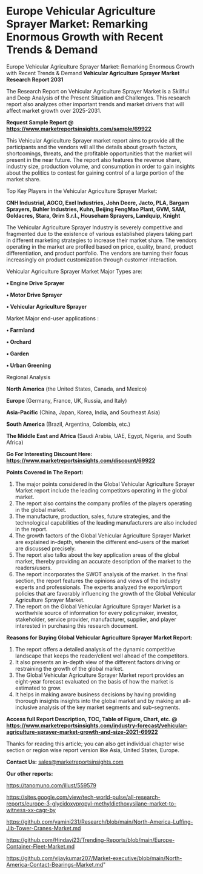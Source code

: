 # Europe Vehicular Agriculture Sprayer Market: Remarking Enormous Growth with Recent Trends & Demand
 Europe Vehicular Agriculture Sprayer Market: Remarking Enormous Growth with Recent Trends & Demand
<strong>Vehicular Agriculture Sprayer Market Research Report 2031</strong>

The Research Report on Vehicular Agriculture Sprayer Market is a Skillful and Deep Analysis of the Present Situation and Challenges. This research report also analyzes other important trends and market drivers that will affect market growth over 2025-2031.

<strong>Request Sample Report @ <a href=https://www.marketreportsinsights.com/sample/69922>https://www.marketreportsinsights.com/sample/69922</a></strong>

This Vehicular Agriculture Sprayer market report aims to provide all the participants and the vendors will all the details about growth factors, shortcomings, threats, and the profitable opportunities that the market will present in the near future. The report also features the revenue share, industry size, production volume, and consumption in order to gain insights about the politics to contest for gaining control of a large portion of the market share.

Top Key Players in the Vehicular Agriculture Sprayer Market:

<strong>CNH Industrial, AGCO, Exel Industries, John Deere, Jacto, PLA, Bargam Sprayers, Buhler Industries, Kuhn, Beijing FengMao Plant, GVM, SAM, Goldacres, Stara, Grim S.r.l., Househam Sprayers, Landquip, Knight</strong>

The Vehicular Agriculture Sprayer Industry is severely competitive and fragmented due to the existence of various established players taking part in different marketing strategies to increase their market share. The vendors operating in the market are profiled based on price, quality, brand, product differentiation, and product portfolio. The vendors are turning their focus increasingly on product customization through customer interaction.

Vehicular Agriculture Sprayer Market Major Types are:

<strong>• Engine Drive Sprayer

• Motor Drive Sprayer

• Vehicular Agriculture Sprayer</strong>

Market Major end-user applications :

<strong>• Farmland

• Orchard

• Garden

• Urban Greening</strong>

Regional Analysis

</u><strong><b>North America</b></strong> (the United States, Canada, and Mexico)

<strong><b>Europe </b></strong>(Germany, France, UK, Russia, and Italy)

<strong><b>Asia-Pacific</b></strong> (China, Japan, Korea, India, and Southeast Asia)

<strong><b>South America</b></strong> (Brazil, Argentina, Colombia, etc.)

<strong><b>The Middle East and Africa</b></strong> (Saudi Arabia, UAE, Egypt, Nigeria, and South Africa)

<strong>Go For Interesting Discount Here: <a href=https://www.marketreportsinsights.com/discount/69922>https://www.marketreportsinsights.com/discount/69922</a></strong>

<strong>Points Covered in The Report:</strong>
<ol>
  <li>The major points considered in the Global Vehicular Agriculture Sprayer Market report include the leading competitors operating in the global market.</li>
  <li>The report also contains the company profiles of the players operating in the global market.</li>
  <li>The manufacture, production, sales, future strategies, and the technological capabilities of the leading manufacturers are also included in the report.</li>
  <li>The growth factors of the Global Vehicular Agriculture Sprayer Market are explained in-depth, wherein the different end-users of the market are discussed precisely.</li>
  <li>The report also talks about the key application areas of the global market, thereby providing an accurate description of the market to the readers/users.</li>
  <li>The report incorporates the SWOT analysis of the market. In the final section, the report features the opinions and views of the industry experts and professionals. The experts analyzed the export/import policies that are favorably influencing the growth of the Global Vehicular Agriculture Sprayer Market.</li>
  <li>The report on the Global Vehicular Agriculture Sprayer Market is a worthwhile source of information for every policymaker, investor, stakeholder, service provider, manufacturer, supplier, and player interested in purchasing this research document.</li>
</ol>
<strong>Reasons for Buying Global Vehicular Agriculture Sprayer Market Report:</strong>

<ol>
  <li>The report offers a detailed analysis of the dynamic competitive landscape that keeps the reader/client well ahead of the competitors.</li>
  <li>It also presents an in-depth view of the different factors driving or restraining the growth of the global market.</li>
  <li>The Global Vehicular Agriculture Sprayer Market report provides an eight-year forecast evaluated on the basis of how the market is estimated to grow.</li>
  <li>It helps in making aware business decisions by having providing thorough insights insights into the global market and by making an all-inclusive analysis of the key market segments and sub-segments.</li>
</ol>
<strong>Access full Report Description, TOC, Table of Figure, Chart, etc. @ <a href=https://www.marketreportsinsights.com/industry-forecast/vehicular-agriculture-sprayer-market-growth-and-size-2021-69922>https://www.marketreportsinsights.com/industry-forecast/vehicular-agriculture-sprayer-market-growth-and-size-2021-69922</a></strong>


Thanks for reading this article; you can also get individual chapter wise section or region wise report version like Asia, United States, Europe.

<strong>Contact Us:</strong>
sales@marketreportsinsights.com

<strong>Our other reports:</strong>

<a href=https://tanomuno.com/illust/559579>https://tanomuno.com/illust/559579</a>

<a href=https://sites.google.com/view/tech-world-pulse/all-research-reports/europe-3-glycidoxypropyl-methyldiethoxysilane-market-to-witness-xx-cagr-by>https://sites.google.com/view/tech-world-pulse/all-research-reports/europe-3-glycidoxypropyl-methyldiethoxysilane-market-to-witness-xx-cagr-by</a>

<a href=https://github.com/yamini231/Research/blob/main/North-America-Luffing-Jib-Tower-Cranes-Market.md>https://github.com/yamini231/Research/blob/main/North-America-Luffing-Jib-Tower-Cranes-Market.md</a>

<a href=https://github.com/Hindavi23/Trending-Reports/blob/main/Europe-Container-Fleet-Market.md>https://github.com/Hindavi23/Trending-Reports/blob/main/Europe-Container-Fleet-Market.md</a>

<a href=https://github.com/vijaykumar207/Market-executive/blob/main/North-America-Contact-Bearings-Market.md>https://github.com/vijaykumar207/Market-executive/blob/main/North-America-Contact-Bearings-Market.md</a>"
